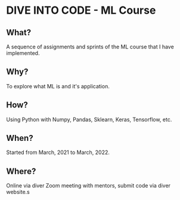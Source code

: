 # DIVE INTO CODE - ML Course

## What?
A sequence of assignments and sprints of the ML course that I have implemented.

## Why?
To explore what ML is and it's application.

## How?
Using Python with Numpy, Pandas, Sklearn, Keras, Tensorflow, etc.

## When?
Started from March, 2021 to March, 2022.

## Where?
Online via diver Zoom meeting with mentors, submit code via diver website.s

